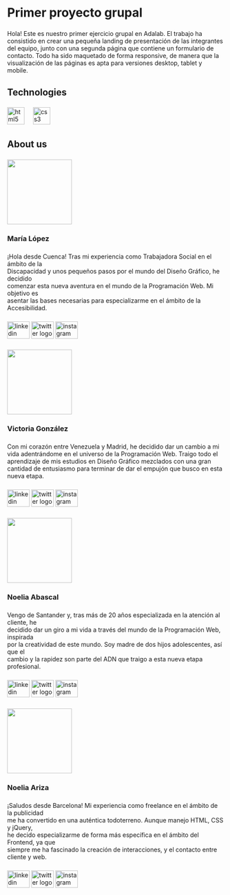 <h1 align="left">Primer proyecto grupal</h1>

###

<p align="left">Hola! Este es nuestro primer ejercicio grupal en Adalab. El trabajo ha consistido en crear una pequeña landing de presentación de las integrantes del equipo, junto con una segunda página que contiene un formulario de contacto. Todo ha sido maquetado de forma responsive, de manera que la visualización de las páginas es apta para versiones desktop, tablet y mobile.</p>

###

<h2 align="left">Technologies</h2>

###

<div align="left">
  <img src="https://cdn.jsdelivr.net/gh/devicons/devicon/icons/html5/html5-original.svg" height="40" alt="html5 logo"  />
  <img width="12" />
  <img src="https://cdn.jsdelivr.net/gh/devicons/devicon/icons/css3/css3-original.svg" height="40" alt="css3 logo"  />
</div>

###

<h2 align="left">About us</h2>

###

<div align="left">
  <img height="150" src="https://i.ibb.co/Mfv6CQm/maria-lopez.jpg"  />
</div>

###

<h3 align="left">María López</h3>

###

<p align="left">¡Hola desde Cuenca! Tras mi experiencia como Trabajadora Social en el ámbito de la<br>Discapacidad y unos pequeños pasos por el mundo del Diseño Gráfico, he decidido<br>comenzar esta nueva aventura en el mundo de la Programación Web. Mi objetivo es<br>asentar las bases necesarias para especializarme en el ámbito de la Accesibilidad.</p>

###

<div align="left">
  <img src="https://raw.githubusercontent.com/maurodesouza/profile-readme-generator/master/src/assets/icons/social/linkedin/default.svg" width="52" height="40" alt="linkedin logo"  />
  <img src="https://raw.githubusercontent.com/maurodesouza/profile-readme-generator/master/src/assets/icons/social/twitter/default.svg" width="52" height="40" alt="twitter logo"  />
  <img src="https://raw.githubusercontent.com/maurodesouza/profile-readme-generator/master/src/assets/icons/social/instagram/default.svg" width="52" height="40" alt="instagram logo"  />
</div>

###

<div align="left">
  <img height="150" src="https://i.ibb.co/GC2fbdp/vicky-gonzalez.jpg"  />
</div>

###

<h3 align="left">Victoria González</h3>

###

<p align="left">Con mi corazón entre Venezuela y Madrid, he decidido dar un cambio a mi vida adentrándome en el universo de la Programación Web. Traigo todo el aprendizaje de mis estudios en Diseño Gráfico mezclados con una gran cantidad de entusiasmo para terminar de dar el empujón que busco en esta nueva etapa.</p>

###

<div align="left">
  <img src="https://raw.githubusercontent.com/maurodesouza/profile-readme-generator/master/src/assets/icons/social/linkedin/default.svg" width="52" height="40" alt="linkedin logo"  />
  <img src="https://raw.githubusercontent.com/maurodesouza/profile-readme-generator/master/src/assets/icons/social/twitter/default.svg" width="52" height="40" alt="twitter logo"  />
  <img src="https://raw.githubusercontent.com/maurodesouza/profile-readme-generator/master/src/assets/icons/social/instagram/default.svg" width="52" height="40" alt="instagram logo"  />
</div>

###

<div align="left">
  <img height="150" src="https://i.ibb.co/GW6Ty84/noe-abad.jpg"  />
</div>

###

<h3 align="left">Noelia Abascal</h3>

###

<p align="left">Vengo de Santander y, tras más de 20 años especializada en la atención al cliente, he<br>decidido dar un giro a mi vida a través del mundo de la Programación Web, inspirada<br>por la creatividad de este mundo. Soy madre de dos hijos adolescentes, así que el<br>cambio y la rapidez son parte del ADN que traigo a esta nueva etapa profesional.</p>

###

<div align="left">
  <img src="https://raw.githubusercontent.com/maurodesouza/profile-readme-generator/master/src/assets/icons/social/linkedin/default.svg" width="52" height="40" alt="linkedin logo"  />
  <img src="https://raw.githubusercontent.com/maurodesouza/profile-readme-generator/master/src/assets/icons/social/twitter/default.svg" width="52" height="40" alt="twitter logo"  />
  <img src="https://raw.githubusercontent.com/maurodesouza/profile-readme-generator/master/src/assets/icons/social/instagram/default.svg" width="52" height="40" alt="instagram logo"  />
</div>

###

<div align="left">
  <img height="150" src="https://i.ibb.co/smRN62k/noe-ariza.jpg"  />
</div>

###

<h3 align="left">Noelia Ariza</h3>

###

<p align="left">¡Saludos desde Barcelona! Mi experiencia como freelance en el ámbito de la publicidad<br>me ha convertido en una auténtica todoterreno. Aunque manejo HTML, CSS y jQuery,<br>he decido especializarme de forma más específica en el ámbito del Frontend, ya que<br>siempre me ha fascinado la creación de interacciones, y el contacto entre cliente y web.</p>

###

<div align="left">
  <img src="https://raw.githubusercontent.com/maurodesouza/profile-readme-generator/master/src/assets/icons/social/linkedin/default.svg" width="52" height="40" alt="linkedin logo"  />
  <img src="https://raw.githubusercontent.com/maurodesouza/profile-readme-generator/master/src/assets/icons/social/twitter/default.svg" width="52" height="40" alt="twitter logo"  />
  <img src="https://raw.githubusercontent.com/maurodesouza/profile-readme-generator/master/src/assets/icons/social/instagram/default.svg" width="52" height="40" alt="instagram logo"  />
</div>

###
